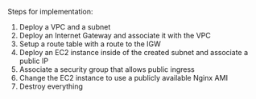 Steps for implementation:

1. Deploy a VPC and a subnet
2. Deploy an Internet Gateway and associate it with the VPC
3. Setup a route table with a route to the IGW
4. Deploy an EC2 instance inside of the created subnet and associate a public IP
5. Associate a security group that allows public ingress
6. Change the EC2 instance to use a publicly available Nginx AMI
7. Destroy everything
